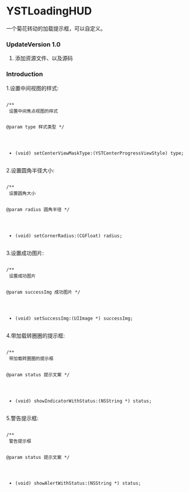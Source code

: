 # YSTLoadingHUD
一个菊花转动的加载提示框，可以自定义。

### UpdateVersion 1.0
1. 添加资源文件、以及源码

### Introduction
<p>1.设置中间视图的样式:</p>
<pre><code>
/**
 设置中间焦点视图的样式
 
 @param type 样式类型
 */
+ (void) setCenterViewMaskType:(YSTCenterProgressViewStyle) type;
</code></pre>
<p>2.设置圆角半径大小:</p>
<pre><code>
/**
 设置圆角大小

 @param radius 圆角半径
 */
+ (void) setCornerRadius:(CGFloat) radius;
</code></pre>
<p>3.设置成功图片:</p>
<pre><code>
/**
 设置成功图片

 @param successImg 成功图片
 */
+ (void) setSuccessImg:(UIImage *) successImg;
</code></pre>

<p>4.带加载转圈圈的提示框:</p>
<pre><code>
/**
 带加载转圈圈的提示框

 @param status 提示文案
 */
+ (void) showIndicatorWithStatus:(NSString *) status;
</code></pre>

<p>5.警告提示框:</p>
<pre><code>
/**
 警告提示框

 @param status 提示文案
 */
+ (void) showAlertWithStatus:(NSString *) status;
</code></pre>

